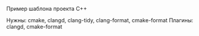 Пример шаблона проекта C++

Нужны: cmake, clangd, clang-tidy, clang-format, cmake-format
Плагины: clangd, cmake-format